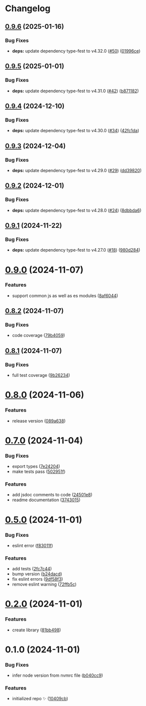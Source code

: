 # Changelog

## [0.9.6](https://github.com/arnaugomez/easy-constructor/compare/0.9.5...0.9.6) (2025-01-16)

### Bug Fixes

- **deps:** update dependency type-fest to v4.32.0 ([#50](https://github.com/arnaugomez/easy-constructor/issues/50)) ([01996ce](https://github.com/arnaugomez/easy-constructor/commit/01996ce305171872f42090e0522daeff7ae636d4))

## [0.9.5](https://github.com/arnaugomez/easy-constructor/compare/0.9.4...0.9.5) (2025-01-01)

### Bug Fixes

- **deps:** update dependency type-fest to v4.31.0 ([#42](https://github.com/arnaugomez/easy-constructor/issues/42)) ([b871182](https://github.com/arnaugomez/easy-constructor/commit/b871182c3b3a856d2de858487b7f6ce8a59e817f))

## [0.9.4](https://github.com/arnaugomez/easy-constructor/compare/0.9.3...0.9.4) (2024-12-10)

### Bug Fixes

- **deps:** update dependency type-fest to v4.30.0 ([#34](https://github.com/arnaugomez/easy-constructor/issues/34)) ([42fc1da](https://github.com/arnaugomez/easy-constructor/commit/42fc1da6147c16f4f8fb6631fa9f0993349dd322))

## [0.9.3](https://github.com/arnaugomez/easy-constructor/compare/0.9.2...0.9.3) (2024-12-04)

### Bug Fixes

- **deps:** update dependency type-fest to v4.29.0 ([#29](https://github.com/arnaugomez/easy-constructor/issues/29)) ([dd39820](https://github.com/arnaugomez/easy-constructor/commit/dd39820b84b8e9323ed561d67dea28ac324295f8))

## [0.9.2](https://github.com/arnaugomez/easy-constructor/compare/0.9.1...0.9.2) (2024-12-01)

### Bug Fixes

- **deps:** update dependency type-fest to v4.28.0 ([#24](https://github.com/arnaugomez/easy-constructor/issues/24)) ([8dbbda6](https://github.com/arnaugomez/easy-constructor/commit/8dbbda663bab5385b8fc12ad91d2c22da58c3ded))

## [0.9.1](https://github.com/arnaugomez/easy-constructor/compare/0.9.0...0.9.1) (2024-11-22)

### Bug Fixes

- **deps:** update dependency type-fest to v4.27.0 ([#18](https://github.com/arnaugomez/easy-constructor/issues/18)) ([980d284](https://github.com/arnaugomez/easy-constructor/commit/980d2848673776788ee6ee3ef1d775d06378d29c))

# [0.9.0](https://github.com/arnaugomez/easy-constructor/compare/0.8.2...0.9.0) (2024-11-07)

### Features

- support common js as well as es modules ([8af6044](https://github.com/arnaugomez/easy-constructor/commit/8af60443fedc9a3fcf518ecd62ae1f1a7cbf42a1))

## [0.8.2](https://github.com/arnaugomez/easy-constructor/compare/0.8.1...0.8.2) (2024-11-07)

### Bug Fixes

- code coverage ([79b4059](https://github.com/arnaugomez/easy-constructor/commit/79b4059f8bee244e9d2899e5a0c15012f342ad75))

## [0.8.1](https://github.com/arnaugomez/easy-constructor/compare/0.8.0...0.8.1) (2024-11-07)

### Bug Fixes

- full test coverage ([9b26234](https://github.com/arnaugomez/easy-constructor/commit/9b2623466d3bfffd52b2448c981818d8644ebbcd))

# [0.8.0](https://github.com/arnaugomez/easy-constructor/compare/0.7.0...0.8.0) (2024-11-06)

### Features

- release version ([089a638](https://github.com/arnaugomez/easy-constructor/commit/089a638787ba871318f63bd4af77fe762bb477c7))

# [0.7.0](https://github.com/arnaugomez/easy-constructor/compare/0.5.0...0.7.0) (2024-11-04)

### Bug Fixes

- export types ([7e24204](https://github.com/arnaugomez/easy-constructor/commit/7e2420424f7a5537625e1b9aa79213537dca02e8))
- make tests pass ([502951f](https://github.com/arnaugomez/easy-constructor/commit/502951f0298c794f1b9027f3fc28f2040dc0b0f5))

### Features

- add jsdoc comments to code ([24501e8](https://github.com/arnaugomez/easy-constructor/commit/24501e849685f05950ad4611f5d3f5c3aadd5817))
- readme documentation ([3743015](https://github.com/arnaugomez/easy-constructor/commit/374301535393bf95e766bd2dbed62e3fae15c526))

# [0.5.0](https://github.com/arnaugomez/easy-constructor/compare/0.2.0...0.5.0) (2024-11-01)

### Bug Fixes

- eslint error ([f83011f](https://github.com/arnaugomez/easy-constructor/commit/f83011ff2725bf987b7c93f5cddad0a309cb767f))

### Features

- add tests ([2fc7c44](https://github.com/arnaugomez/easy-constructor/commit/2fc7c446519555ce9c05a542d25a34e32c445136))
- bump version ([b24dacd](https://github.com/arnaugomez/easy-constructor/commit/b24dacdd60a2ee8b462481d79bd1e86188dcb916))
- fix eslint errors ([9df58f3](https://github.com/arnaugomez/easy-constructor/commit/9df58f314d6999472dbe7476477c036e999ba78f))
- remove eslint warning ([72ffb5c](https://github.com/arnaugomez/easy-constructor/commit/72ffb5cd25a5b6305af6ed76243fd1167f8b19a5))

# [0.2.0](https://github.com/arnaugomez/easy-constructor/compare/0.1.0...0.2.0) (2024-11-01)

### Features

- create library ([81bb498](https://github.com/arnaugomez/easy-constructor/commit/81bb498fa5b6c9e7ee6cbd003b62232eb909a0f1))

# 0.1.0 (2024-11-01)

### Bug Fixes

- infer node version from nvmrc file ([b040cc9](https://github.com/arnaugomez/easy-constructor/commit/b040cc963d1e68928cbadb81bf8a4a91bef1c324))

### Features

- initialized repo ✨ ([10409cb](https://github.com/arnaugomez/easy-constructor/commit/10409cb7f54aa2993d0fc8f066875467497723a3))
